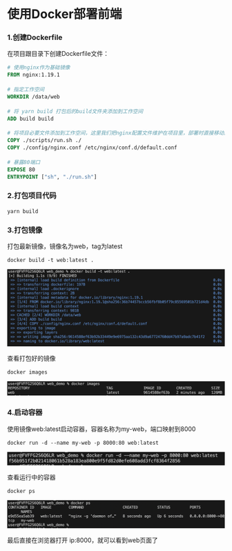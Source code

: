 # 使用Docker部署前端

### 1.创建Dockerfile

在项目跟目录下创建Dockerfile文件：  

```dockerfile
# 使用nginx作为基础镜像
FROM nginx:1.19.1

# 指定工作空间
WORKDIR /data/web

# 将 yarn build 打包后的build文件夹添加到工作空间
ADD build build

# 将项目必要文件添加到工作空间，这里我们把nginx配置文件维护在项目里，部署时直接移动配置文件，就不需要在去处理nginx配置了
COPY ./scripts/run.sh ./
COPY ./config/nginx.conf /etc/nginx/conf.d/default.conf

# 暴露80端口
EXPOSE 80
ENTRYPOINT ["sh", "./run.sh"]  
```

### 2.打包项目代码
```shell
yarn build
```

### 3.打包镜像

打包最新镜像，镜像名为web，tag为latest
```shell
docker build -t web:latest . 
```

![alt text](images/build_image.png)

查看打包好的镜像
```shell
docker images 
```

![alt text](images/show_image.png)


### 4.启动容器

使用镜像web:latest启动容器，容器名称为my-web，端口映射到8000
```shell
docker run -d --name my-web -p 8000:80 web:latest
```

![alt text](images/docker_run.png)


查看运行中的容器
```shell
docker ps
```

![alt text](images/docker_ps.png)


最后直接在浏览器打开 ip:8000，就可以看到web页面了
